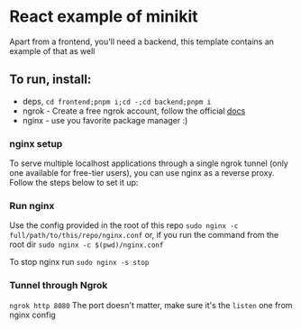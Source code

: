 # React example of minikit

Apart from a frontend, you'll need a backend, this template contains an example of that as well

## To run, install:

- deps, `cd frontend;pnpm i;cd -;cd backend;pnpm i`
- ngrok - Create a free ngrok account, follow the official [docs](https://ngrok.com/docs/getting-started/)
- nginx - use you favorite package manager :)

### nginx setup

To serve multiple localhost applications through a single ngrok tunnel (only one available for free-tier users), you can use nginx as a reverse proxy. Follow the steps below to set it up:


### Run nginx

Use the config provided in the root of this repo
`sudo nginx -c full/path/to/this/repo/nginx.conf`
or, if you run the command from the root dir
`sudo nginx -c $(pwd)/nginx.conf`

To stop nginx run `sudo nginx -s stop`

### Tunnel through Ngrok

`ngrok http 8080`
The port doesn't matter, make sure it's the `listen` one from nginx config
